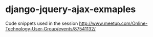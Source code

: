django-jquery-ajax-exmaples
===========================

Code snippets used in the session http://www.meetup.com/Online-Technology-User-Group/events/87541132/